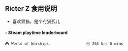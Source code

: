 ## Ricter Z 食用说明
- 喜欢猫猫，是个冇猫孤儿

<!-- steam-box start -->
#### - Steam playtime leaderboard
```text
🎮 World of Warships                 🕘 263 hrs 0 mins
```
<!-- Powered by https://github.com/YouEclipse/steam-box . -->
<!-- steam-box end -->
